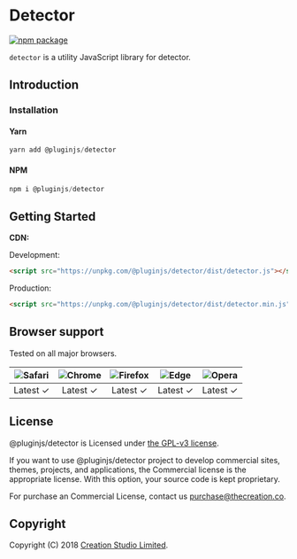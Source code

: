 # Detector

[![npm package](https://img.shields.io/npm/v/@pluginjs/detector.svg)](https://www.npmjs.com/package/@pluginjs/detector)

`detector` is a utility JavaScript library for detector.

## Introduction

### Installation

#### Yarn

```javascript
yarn add @pluginjs/detector
```

#### NPM

```javascript
npm i @pluginjs/detector
```

## Getting Started

**CDN:**

Development:

```html
<script src="https://unpkg.com/@pluginjs/detector/dist/detector.js"></script>
```

Production:

```html
<script src="https://unpkg.com/@pluginjs/detector/dist/detector.min.js"></script>
```

## Browser support

Tested on all major browsers.

| <img src="https://raw.githubusercontent.com/alrra/browser-logos/master/src/safari/safari_32x32.png" alt="Safari"> | <img src="https://raw.githubusercontent.com/alrra/browser-logos/master/src/chrome/chrome_32x32.png" alt="Chrome"> | <img src="https://raw.githubusercontent.com/alrra/browser-logos/master/src/firefox/firefox_32x32.png" alt="Firefox"> | <img src="https://raw.githubusercontent.com/alrra/browser-logos/master/src/edge/edge_32x32.png" alt="Edge"> | <img src="https://raw.githubusercontent.com/alrra/browser-logos/master/src/opera/opera_32x32.png" alt="Opera"> |
|:--:|:--:|:--:|:--:|:--:|
| Latest ✓ | Latest ✓ | Latest ✓ | Latest ✓ | Latest ✓ |

## License

@pluginjs/detector is Licensed under [the GPL-v3 license](LICENSE).

If you want to use @pluginjs/detector project to develop commercial sites, themes, projects, and applications, the Commercial license is the appropriate license. With this option, your source code is kept proprietary.

For purchase an Commercial License, contact us purchase@thecreation.co.

## Copyright

Copyright (C) 2018 [Creation Studio Limited](creationstudio.com).